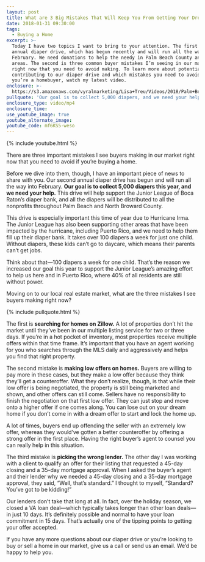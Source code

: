 ```yaml
---
layout: post
title: What are 3 Big Mistakes That Will Keep You From Getting Your Dream Home?
date: 2018-01-31 09:30:00
tags:
  - Buying a Home
excerpt: >-
  Today I have two topics I want to bring to your attention. The first is our
  annual diaper drive, which has begun recently and will run all the way into
  February. We need donations to help the needy in Palm Beach County and other
  areas. The second is three common buyer mistakes I’m seeing in our market
  right now that you need to avoid making. To learn more about potentially
  contributing to our diaper drive and which mistakes you need to avoid if
  you’re a homebuyer, watch my latest video.
enclosure: >-
  https://s3.amazonaws.com/vyralmarketing/Lisa+Treu/Videos/2018/Palm+Beach+Real+Estate+%257C+Diaper+Donations+and+Avoiding+3+Common+Transaction+Mistakes+(1).mp4
pullquote: 'Our goal is to collect 5,000 diapers, and we need your help.'
enclosure_type: video/mp4
enclosure_time:
use_youtube_image: true
youtube_alternate_image:
youtube_code: mf6KS5-weso
---
```



{% include youtube.html %}

There are three important mistakes I see buyers making in our market right now that you need to avoid if you’re buying a home.

Before we dive into them, though, I have an important piece of news to share with you. Our second annual diaper drive has begun and will run all the way into February. **Our goal is to collect 5,000 diapers this year, and we need your help.** This drive will help support the Junior League of Boca Raton’s diaper bank, and all the diapers will be distributed to all the nonprofits throughout Palm Beach and North Broward County.

This drive is especially important this time of year due to Hurricane Irma. The Junior League has also been supporting other areas that have been impacted by the hurricane, including Puerto Rico, and we need to help them fill up their diaper bank. It takes over 100 diapers a week for just one child. Without diapers, these kids can’t go to daycare, which means their parents can’t get jobs.

Think about that—100 diapers a week for one child. That’s the reason we increased our goal this year to support the Junior League’s amazing effort to help us here and in Puerto Rico, where 40% of all residents are still without power.

Moving on to our local real estate market, what are the three mistakes I see buyers making right now?

{% include pullquote.html %}

The first is **searching for homes on Zillow.** A lot of properties don’t hit the market until they’ve been in our multiple listing service for two or three days. If you’re in a hot pocket of inventory, most properties receive multiple offers within that time frame. It’s important that you have an agent working for you who searches through the MLS daily and aggressively and helps you find that right property.

The second mistake is **making low offers on homes.** Buyers are willing to pay more in these cases, but they make a low offer because they think they’ll get a counteroffer. What they don’t realize, though, is that while their low offer is being negotiated, the property is still being marketed and shown, and other offers can still come. Sellers have no responsibility to finish the negotiation on that first low offer. They can just stop and move onto a higher offer if one comes along. You can lose out on your dream home if you don’t come in with a dream offer to start and lock the home up.

A lot of times, buyers end up offending the seller with an extremely low offer, whereas they would’ve gotten a better counteroffer by offering a strong offer in the first place. Having the right buyer’s agent to counsel you can really help in this situation.

The third mistake is **picking the wrong lender.** The other day I was working with a client to qualify an offer for their listing that requested a 45-day closing and a 35-day mortgage approval. When I asked the buyer’s agent and their lender why we needed a 45-day closing and a 35-day mortgage approval, they said, “Well, that’s standard.” I thought to myself, “Standard? You’ve got to be kidding!”

Our lenders don’t take that long at all. In fact, over the holiday season, we closed a VA loan deal—which typically takes longer than other loan deals—in just 10 days. It’s definitely possible and normal to have your loan commitment in 15 days. That’s actually one of the tipping points to getting your offer accepted.

If you have any more questions about our diaper drive or you’re looking to buy or sell a home in our market, give us a call or send us an email. We’d be happy to help you.